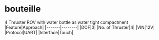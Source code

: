 # bouteille
4 Thruster ROV with water bottle as water tight compactment  
|Feature|Approach|
|-------|--------|
|DOF|3|
|No. of Thruster|4|
|VIN|12V|
|Protocol|UART|
|Interface|Touch|
